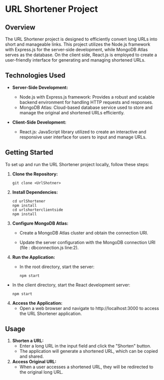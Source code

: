 # URL Shortener Project

## Overview

The URL Shortener project is designed to efficiently convert long URLs into short and manageable links. This project utilizes the Node.js framework with Express.js for the server-side development, while MongoDB Atlas serves as the database. On the client side, React.js is employed to create a user-friendly interface for generating and managing shortened URLs.

## Technologies Used

- **Server-Side Development:**
  - Node.js with Express.js framework: Provides a robust and scalable backend environment for handling HTTP requests and responses.
  - MongoDB Atlas: Cloud-based database service used to store and manage the original and shortened URLs efficiently.

- **Client-Side Development:**
  - React.js: JavaScript library utilized to create an interactive and responsive user interface for users to input and manage URLs.

## Getting Started

To set up and run the URL Shortener project locally, follow these steps:

1. **Clone the Repository:**
   ```shell
   git clone <UrlShotner>
2. **Install Dependencies:**
    ```shell
    cd urlShortener
    npm install
    cd urlshorterclientside
    npm install
3. **Configure MongoDB Atlas:**

    - Create a MongoDB Atlas cluster and obtain the connection URI.
   
   - Update the server configuration  with the MongoDB connection URI (file : dbconnection.js line:2).
3. **Run the Application:**
   - In the root directory, start the server:
      ```shell
      npm start
  - In the client directory, start the React development server:
      ```shell
      npm start
4. **Access the Application:**
   - Open a web browser and navigate to http://localhost:3000 to access the URL Shortener application.
  
 ## Usage
 1. **Shorten a URL:**
    - Enter a long URL in the input field and click the "Shorten" button.
    - The application will generate a shortened URL, which can be copied and shared.
 2. **Access Original URL:**
    - When a user accesses a shortened URL, they will be redirected to the original long URL.
 
     

